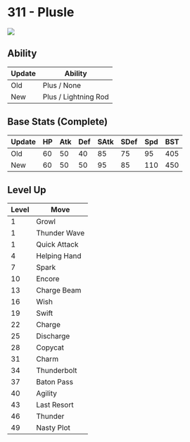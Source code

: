 # 311 - Plusle
![][311]

## Ability

Update | Ability
---    | ---
Old    | Plus / None
New    | Plus / Lightning Rod

## Base Stats (Complete)

Update | HP | Atk | Def | SAtk | SDef | Spd | BST
---    | ---| --- | --- | ---  | ---  | --- | ---
Old    | 60 |  50 |  40 |  85  |  75  |  95  |  405
New    | 60 |  50 |  50 |  95  |  85  |  110  |  450

## Level Up

Level | Move
---   | ---
  1   | Growl
  1   | Thunder Wave
  1   | Quick Attack
  4   | Helping Hand
  7   | Spark
 10   | Encore
 13   | Charge Beam
 16   | Wish
 19   | Swift
 22   | Charge
 25   | Discharge
 28   | Copycat
 31   | Charm
 34   | Thunderbolt
 37   | Baton Pass
 40   | Agility
 43   | Last Resort
 46   | Thunder
 49   | Nasty Plot



[311]: /img/pokemon/311.png
